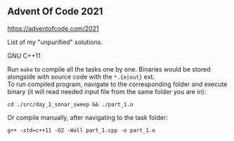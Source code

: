 ## Advent Of Code 2021  

https://adventofcode.com/2021  

List of my "unpurified" solutions.  

GNU C++11  

Run `make` to compile all the tasks one by one. Binaries would be stored alongside with source code with the `*.{o|out}` ext.  
To run compiled program, navigate to the corresponding folder and execute binary (it will read needed input file from the same folder you are in):  
```
cd ./src/day_1_sonar_sweep && ./part_1.o
```  

Or compile manually, after navigating to the task folder:  
```
g++ -std=c++11 -O2 -Wall part_1.cpp -o part_1.o
```  
